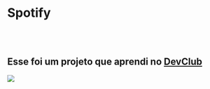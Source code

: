 <h1>Spotify</h1>
<br>
<br>
<h2>Esse foi um projeto que aprendi no <a href="">DevClub</a> <a href="https://samuelvictormedeiroscosta.github.io/Projeto-Sportify/"></a></h2>

<img src="https://github.com/user-attachments/assets/2c874682-6959-4068-8b29-03dc133edcd1">


